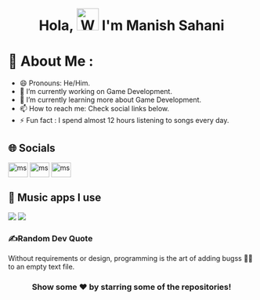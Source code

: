 

<h1 align="center"> Hola, <img src="https://raw.githubusercontent.com/nixin72/nixin72/master/wave.gif" 
         alt="Waving hand animated gif"
         height="45"
         width="45" /> I'm Manish Sahani</h1>


# 💫 About Me :
- 😄 Pronouns: He/Him.
- 🔭 I’m currently working on Game Development.
- 🌱 I’m currently learning more about Game Development.
- 📫 How to reach me: Check social links below.
- ⚡ Fun fact : I spend almost 12 hours listening to songs every day.

## 🌐 Socials
<p align="left">
<a href="https://www.linkedin.com/in/manish-Sahani-ms/" target="_blank"><img align="center" src="https://raw.githubusercontent.com/rahuldkjain/github-profile-readme-generator/master/src/images/icons/Social/linked-in-alt.svg" alt="ms" height="30" width="40" /></a>
<a href="https://www.facebook.com/profile.php?id=100090392378201" target="_blank"><img align="center" src="https://raw.githubusercontent.com/rahuldkjain/github-profile-readme-generator/master/src/images/icons/Social/facebook.svg" alt="ms" height="30" width="40" /></a>
<a href="https://www.instagram.com/ig_manish_xx/" target="_blank"><img align="center" src="https://raw.githubusercontent.com/rahuldkjain/github-profile-readme-generator/master/src/images/icons/Social/instagram.svg" alt="ms" height="30" width="40" /></a>         
</p>



## 🎵 Music apps I use
<img src="https://img.shields.io/badge/Spotify-1ED760?&style=for-the-badge&logo=spotify&logoColor=white"/> <img src="https://img.shields.io/badge/YouTube_Music-FF0000?style=for-the-badge&logo=youtube-music&logoColor=white"/>

### ✍️Random Dev Quote
Without requirements or design, programming is the art of adding bugss 🐞🐞 to an empty text file.

<div align="center">

### Show some ❤️ by starring some of the repositories!

</div>


